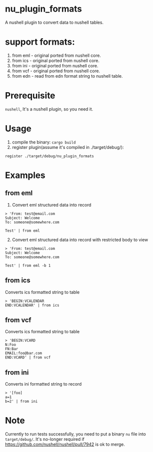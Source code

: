 # nu_plugin_formats
A nushell plugin to convert data to nushell tables.

# support formats:
1. from eml - original ported from nushell core.
2. from ics - original ported from nushell core.
3. from ini - original ported from nushell core.
4. from vcf - original ported from nushell core.
5. from edn - read from edn format string to nushell table.

# Prerequisite
`nushell`, It's a nushell plugin, so you need it.

# Usage
1. compile the binary: `cargo build`
2. register plugin(assume it's compiled in ./target/debug/):
```
register ./target/debug/nu_plugin_formats
```

# Examples
## from eml
1. Convert eml structured data into record
```
> 'From: test@email.com
Subject: Welcome
To: someone@somewhere.com

Test' | from eml
```

2. Convert eml structured data into record with restricted body to view
```
> 'From: test@email.com
Subject: Welcome
To: someone@somewhere.com

Test' | from eml -b 1
```

## from ics
Converts ics formatted string to table
```
> 'BEGIN:VCALENDAR
END:VCALENDAR' | from ics
```

## from vcf
Converts ics formatted string to table
```
> 'BEGIN:VCARD
N:Foo
FN:Bar
EMAIL:foo@bar.com
END:VCARD' | from vcf
```

## from ini
Converts ini formatted string to record
```
> '[foo]
a=1
b=2' | from ini
```

# Note
Currently to run tests successfully, you need to put a binary `nu` file into `target/debug/`.  It's no-longer required if https://github.com/nushell/nushell/pull/7942 is ok to merge.
